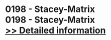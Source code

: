 # 0198 - Stacey-Matrix<br />0198 - Stacey-Matrix<br />[>> Detailed information](https://secure.shareit.com/shareit/product.html?productid=301011267&affiliateid=200057808)